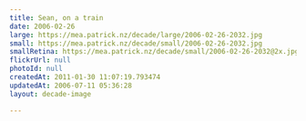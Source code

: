 ```yaml
---
title: Sean, on a train
date: 2006-02-26
large: https://mea.patrick.nz/decade/large/2006-02-26-2032.jpg
small: https://mea.patrick.nz/decade/small/2006-02-26-2032.jpg
smallRetina: https://mea.patrick.nz/decade/small/2006-02-26-2032@2x.jpg
flickrUrl: null
photoId: null
createdAt: 2011-01-30 11:07:19.793474
updatedAt: 2006-07-11 05:36:28
layout: decade-image

---
```


